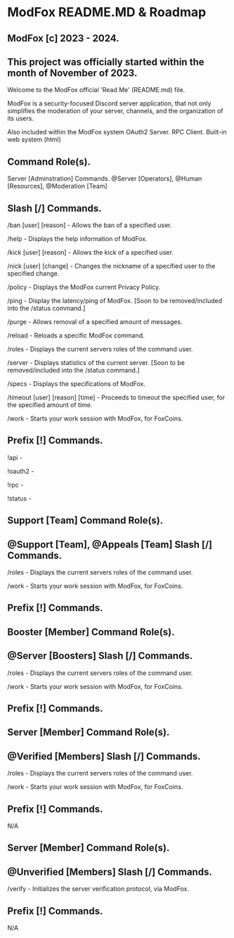 # ModFox README.MD & Roadmap

ModFox [c] 2023 - 2024.
-
This project was officially started within the month of November of 2023.
--
Welcome to the ModFox official 'Read Me' (README.md) file.

ModFox is a security-focused Discord server application, that not only simplifies the moderation of your server, channels, and the organization of its users.

Also included within the ModFox system
OAuth2 Server.
RPC Client.
Built-in web system (html)

Command Role(s).
-
Server [Adminstration] Commands.
@Server [Operators], @Human [Resources], @Moderation [Team]

Slash [/] Commands.
-
/ban [user] [reason] - Allows the ban of a specified user.

/help - Displays the help information of ModFox.

/kick [user] [reason] - Allows the kick of a specified user.

/nick [user] [change] - Changes the nickname of a specified user to the specified change.

/policy - Displays the ModFox current Privacy Policy.

/ping - Display the latency/ping of ModFox. [Soon to be removed/included into the /status command.]

/purge - Allows removal of a specified amount of messages.

/reload - Reloads a specific ModFox command.

/roles - Displays the current servers roles of the command user.

/server - Displays statistics of the current server. [Soon to be removed/included into the /status command.]

/specs - Displays the specifications of ModFox.

/timeout [user] [reason] [time] - Proceeds to timeout the specified user, for the specified amount of time.

/work - Starts your work session with ModFox, for FoxCoins.

Prefix [!] Commands.
-
!api - 

!oauth2 - 

!rpc - 

!status - 

Support [Team] Command Role(s).
-
@Support [Team], @Appeals [Team]
Slash [/] Commands.
-
/roles - Displays the current servers roles of the command user.

/work - Starts your work session with ModFox, for FoxCoins.

Prefix [!] Commands.
-
Booster [Member] Command Role(s).
-
@Server [Boosters]
Slash [/] Commands.
-
/roles - Displays the current servers roles of the command user.

/work - Starts your work session with ModFox, for FoxCoins.

Prefix [!] Commands.
-
Server [Member] Command Role(s).
-
@Verified [Members]
Slash [/] Commands.
-
/roles - Displays the current servers roles of the command user.

/work - Starts your work session with ModFox, for FoxCoins.

Prefix [!] Commands.
-
N/A

Server [Member] Command Role(s).
-
@Unverified [Members]
Slash [/] Commands.
-
/verify - Initializes the server verification protocol, via ModFox.

Prefix [!] Commands.
-
N/A
